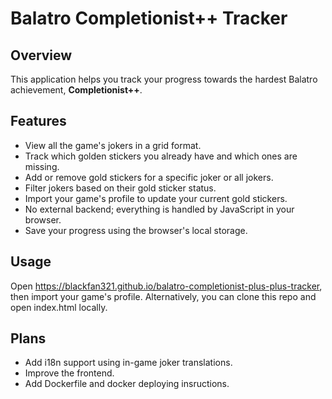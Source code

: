 # Balatro Completionist++ Tracker

## Overview

This application helps you track your progress towards the hardest Balatro achievement, **Completionist++**.


## Features

- View all the game's jokers in a grid format.
- Track which golden stickers you already have and which ones are missing.
- Add or remove gold stickers for a specific joker or all jokers.
- Filter jokers based on their gold sticker status.
- Import your game's profile to update your current gold stickers.
- No external backend; everything is handled by JavaScript in your browser.
- Save your progress using the browser's local storage.



## Usage
Open https://blackfan321.github.io/balatro-completionist-plus-plus-tracker, then import your game's profile. 
Alternatively, you can clone this repo and open index.html locally.


## Plans
- Add i18n support using in-game joker translations.
- Improve the frontend.
- Add Dockerfile and docker deploying insructions.
